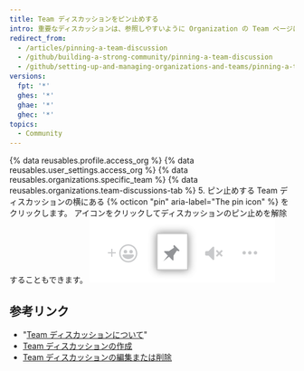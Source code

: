 ```yaml
---
title: Team ディスカッションをピン止めする
intro: 重要なディスカッションは、参照しやすいように Organization の Team ページにピン止めすることができ、必要がなくなったらピン止めを解除できます。
redirect_from:
  - /articles/pinning-a-team-discussion
  - /github/building-a-strong-community/pinning-a-team-discussion
  - /github/setting-up-and-managing-organizations-and-teams/pinning-a-team-discussion
versions:
  fpt: '*'
  ghes: '*'
  ghae: '*'
  ghec: '*'
topics:
  - Community
---
```


{% data reusables.profile.access_org %}
{% data reusables.user_settings.access_org %}
{% data reusables.organizations.specific_team %}
{% data reusables.organizations.team-discussions-tab %}
5. ピン止めする Team ディスカッションの横にある {% octicon "pin" aria-label="The pin icon" %} をクリックします。 アイコンをクリックしてディスカッションのピン止めを解除することもできます。 ![ディスカッションをピン止めする](/assets/images/help/projects/pin-discussion-button.png)

## 参考リンク

  - "[Team ディスカッションについて](/organizations/collaborating-with-your-team/about-team-discussions)"
  - [Team ディスカッションの作成](/organizations/collaborating-with-your-team/creating-a-team-discussion)
  - [Team ディスカッションの編集または削除](/organizations/collaborating-with-your-team/editing-or-deleting-a-team-discussion)
